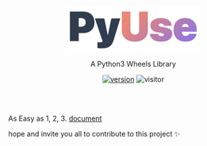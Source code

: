 <br />
<br />
<p align="center">
  <img height="90" src="./docs/docs/logo.png" alt="PyUse" />
</p>

<p align="center">A Python3 Wheels Library</p>

<p align="center">
  <a href="https://pypi.org/project/pyuse-core/"
    ><img
      src="https://img.shields.io/pypi/v/pyuse-core?label=version"
      alt="version"
  /></a>
  <img
    src="https://visitor-badge.glitch.me/badge?page_id=yongchin0821.pyuse"
    alt="visitor"
  />
</p>

<br />
<br />

As Easy as 1, 2, 3. [document](https://yongchin0821.github.io/pyuse/)

hope and invite you all to contribute to this project ✨
